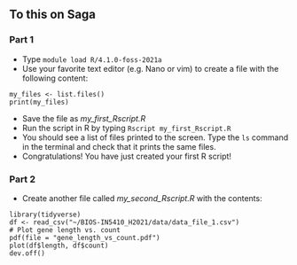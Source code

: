 ## To this on Saga
### Part 1
- Type `module load R/4.1.0-foss-2021a`
- Use your favorite text editor (e.g. Nano or vim) to create a file with the following content:
```{r}
my_files <- list.files()
print(my_files)
```
- Save the file as *my_first_Rscript.R*
- Run the script in R by typing `Rscript my_first_Rscript.R`
- You should see a list of files printed to the screen. Type the `ls` command in the terminal and check that it prints the same files.
- Congratulations! You have just created your first R script!

### Part 2
- Create another file called *my_second_Rscript.R* with the contents:
```{r}
library(tidyverse)
df <- read_csv("~/BIOS-IN5410_H2021/data/data_file_1.csv")
# Plot gene length vs. count
pdf(file = "gene_length_vs_count.pdf")
plot(df$length, df$count)
dev.off()
```
